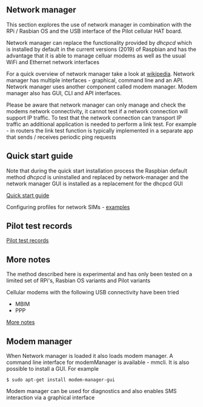 ## Network manager

This section explores the use of network manager in combination with the RPi / Rasbian
 OS and the USB interface of the Pilot cellular HAT board.

Network manager can replace the functionality provided by *dhcpcd* which is installed
 by default in the current versions (2019) of Raspbian and has the advantage that it
 is able to manage celluar modems as well as the usual WiFi and Ethernet network interfaces

For a quick overview of network manager take a look at [wikipedia](https://en.wikipedia.org/wiki/NetworkManager).
 Network manager has multiple interfaces - graphical, command line and an API.
 Network manager uses another component called modem manager. Modem manager also has
 GUI, CLI and API interfaces. 

Please be aware that network manager can only manage and check the modems network connectivity, it
 cannot test if a network connection will support IP traffic. To test that the network connection
 can transport IP traffic an additional application is needed to perform a link test.
 For example - in routers the link test function is typically implemented in a separate 
 app that sends / receives periodic ping requests 



## Quick start guide

Note that during the quick start installation process the Raspbian default 
 method *dhcpcd* is uninstalled and replaced by network-manager and the network manager GUI
 is installed as a replacement for the dhcpcd GUI

[Quick start guide](./Quickstart.md)


Configuring profiles for network SIMs - [examples](./simUse_info.md) 

## Pilot test records
[Pilot test records](test_configurationRecords.md)  


##  More notes

The method described here is experimental and has only been tested on a limited set of RPi's,
 Rasbian OS variants and Pilot variants  

Cellular modems with the following USB connectivity have been tried
* MBIM  
* PPP  

[More notes](./instructions_NetworkManagerMore.md)  


## Modem manager
When Network manager is loaded it also loads modem manager.  A command line interface for modemManager is available - mmcli. 
 It is also possible to install a GUI. For example  

```
$ sudo apt-get install modem-manager-gui
```

Modem manager can be used for diagnostics and also enables SMS interaction via a graphical interface

